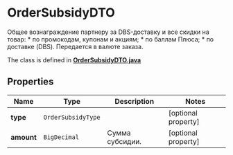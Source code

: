

# OrderSubsidyDTO

Общее вознаграждение партнеру за DBS-доставку и все скидки на товар:  * по промокодам, купонам и акциям; * по баллам Плюса; * по доставке (DBS).  Передается в валюте заказа. 

The class is defined in **[OrderSubsidyDTO.java](../../src/main/java/org/openapitools/model/OrderSubsidyDTO.java)**

## Properties

Name | Type | Description | Notes
------------ | ------------- | ------------- | -------------
**type** | `OrderSubsidyType` |  |  [optional property]
**amount** | `BigDecimal` | Сумма субсидии. |  [optional property]




